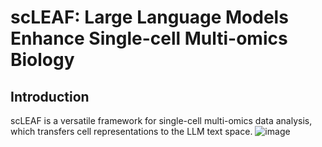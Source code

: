 # scLEAF: Large Language Models Enhance Single-cell Multi-omics Biology

## Introduction
scLEAF is a versatile framework for single-cell multi-omics data analysis, which transfers cell representations to the LLM text space.
![image](https://github.com/zfkarl/scLEAF/blob/master/imgs/framework.png)
